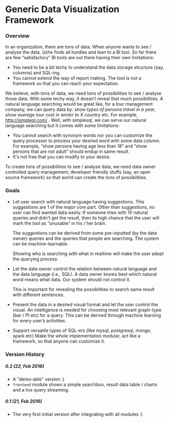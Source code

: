 # Generic Data Visualization Framework

### Overview
In an organization, there are tons of data. When anyone wants to see / analyse the data, (s)he finds all hurdles and lean to a BI tool. So far there are few “satisfactory” BI tools are out there having their own limitations:

- You need to be a bit techy to understand the data storage structure (say, columns) and SQL-ing.
- You cannot extend the way of report making. The tool is not a framework so that you can reach your expectation.

We believe, with tons of data, we need tons of possibilities to see / analyse those data. With some techy way, it doesn’t reveal that much possibilities. A natural language searching would be great like, for a tour management company, we can query data by: _show types of persons travel in a year_, _show average tour cost in winter to X country_ etc. For example, http://simpleql.com/ . Well, with simplesql, we can serve our natural language searching but it comes with some limitations:

- You cannot search with synonym words nor you can customize the query processor to process your desired word with some data column. For example, “show persons having age less than 18” and “show persons that are not adult” should endup in same result.
- It's not free that you can modify to your desire.

To create tons of possibilities to see / analyse data, we need data owner controlled query management, developer friendly stuffs (say, an open source framework) so that world can create the tons of possibilities.

### Goals
- Let user search with natural language having suggestions. This suggestions are 1 of the major core part. Other than suggestions, no user can find wanted data easily. If someone tries with 10 natural queries and didn’t get the result, then its high chance that the user will mark the tool as “unusable” in his / her brain.

  The suggestions can be derived from some pre-inputted (by the data owner) queries and the queries that people are searching. The system can be machine-learnable.

  Showing who is searching with what in realtime will make the user adopt the querying process.

- Let the data owner control the relation between natural language and the data language (i.e., SQL). A data owner knows best which natural word means what data. Our system should not control it.

  This is important for revealing the possibilities to search same result with different sentences.

- Present the data in a desired visual format and let the user control the visual. An intelligence is needed for choosing most relevant graph-type (bar / PI etc) for a query. This can be derived through machine learning for every user’s activities.

- Support versatile types of SQL-ers (like mysql, postgresql, mongo, spark etc)
Make the whole implementation modular, act like a framework, so that anyone can customize it.

### Version History

##### 0.2 (22, Feb 2016)

- A "demo-able" version :)
- `frontend` module shows a simple searchbox, result data table / charts and a live query streaming.

##### 0.1 (21, Feb 2016)

- The very first initial version after integrating with all modules :)

